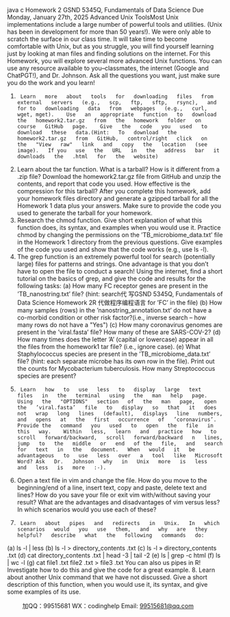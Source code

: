 java c
Homework   2
GSND   5345Q,   Fundamentals   of   Data   Science
Due   Monday,   January   27th,   2025
Advanced   Unix   ToolsMost   Unix   implementations   include   a   large   number   of   powerful   tools   and   utilities.       (Unix   has   been   in   development   for   more   than   50   years!).   We   were   only   able   to   scratch   the   surface   in   our   class   time.   It   will   take   time   to   become   comfortable   with   Unix,   but   as   you   struggle,   you   will   find   yourself learning just   by   looking   at   man   files   and   finding   solutions   on   the   internet.   For   this   Homework,   you   will   explore   several   more   advanced Unix   functions.   You   can   use   any   resource   available   to   you–classmates,   the   internet   (Google   and   ChatPGT!),   and   Dr.   Johnson.   Ask   all   the   questions   you   want, just   make   sure   you   do   the   work   and   you   learn!
1.      Learn   more   about   tools   for   downloading   files   from   external   servers   (e.g.,   scp,   ftp,   sftp,   rsync),   and   for to   downloading   data   from   webpages   (e.g.,   curl,   wget, mget).    Use   an   appropriate   function   to   download the   homework2.tar.gz   from   the   homework   folder   on   course   GitHub   page.    Give   the   code   you   used   to   download   these   data.(Hint:   To   download   the homework2.tar.gz   from   GitHub,   control/right   click   on   the   "View   raw"   link   and   copy   the   location   (see   image).   If you   use   the   URL   in   the   address   bar   it   downloads   the   .html   for   the   website)
   
2.    Learn   about   the   tar   function.   What   is   a   tarball?   How   is   it   different   from   a   .zip   file?   Download   the   homework2.tar.gz   file   from   GitHub   and   unzip   the   contents,   and   report   that   code   you   used.    How   effective   is   the   compression   for   this   tarball?   After   you   complete   this   homework,   add   your   homework   files   directory   and   generate   a   gzipped   tarball   for   all   the   Homework   1   data   plus   your   answers.   Make   sure   to   provide   the   code   you   used   to   generate   the   tarball   for   your   homework.
3.    Research the   chmod function.   Give short explanation of what this function does, its syntax, and examples      when   you   would   use   it.   Practice   chmod   by   changing   the   permissions   on   the   ’TB_microbiome_data.txt’   file   in   the   Homework   1   directory   from   the   previous   questions.   Give   examples   of the   code   you   used   and      show   that   the   code   works   (e.g.,   use   ls      -l).
4.   The   grep   function   is   an   extremely   powerful   tool   for   search   (potentially   large)   files   for   patterns   and   strings.   One   advantage   is   that   you   don’t   have   to   open   the   file   to   conduct   a   search!   Using   the   internet,   find   a   short   tutorial   on   the   basics   of   grep,   and   give   the   code   and   results   for   the   following   tasks:
(a)    How   many   FC   receptor   genes   are   present   in   the   ’TB_nanostring.txt’   file?    (hint:   search代 写GSND 5345Q, Fundamentals of Data Science Homework 2R
代做程序编程语言   for   ’FC’   in the   file)
(b)      How   many   samples   (rows)   in   the   ’nanostring_annotation.txt’   do   not   have   a   co-morbid   condition   or   other   risk   factor?(i.e.,   inverse   search   –   how   many   rows   do   not have   a   "Yes")
(c)      How   many   coronavirus   genomes   are   present   in   the   ’viral.fasta’   file?         How   many   of   these   are SARS-COV-2?
(d)    How many times does the letter   ’A’   (capital or lowercase)   appear   in   all the   files   from   the   homework1   tar   file?    (i.e.,   ignore   case).
(e)   What   Staphylococcus   species   are   present   in   the   ’TB_microbiome_data.txt’   file?       (hint:    each    separate   microbe   has   its   own   row   in   the   file).   Print   out   the   counts   for   Mycobacterium   tuberculosis.   How   many   Streptococcus   species   are   present?
5.      Learn   how   to   use   less   to   display   large   text   files   in   the   terminal   using   the   man   help   page.   Using   the   "OPTIONS"   section   of   the   man   page,   open   the   ’viral.fasta’   file   to   display   so   that   it   does   not   wrap   long   lines   (default),   displays   line   numbers,   and   opens   at   the   first   occurrence   of   ’coronavirus’.   Provide the   command   you   used   to   open   the   file   in   this   way.    Within   less,   learn   and   practice   how   to   scroll   forward/backward,   scroll   forward/backward   n   lines, jump   to   the   middle   or   end   of the   file,   and   search   for   text   in   the   document.   When   would   it   be   advantageous   to   use   less   over   a   tool   like   Microsoft   Word? Ask   Dr.   Johnson   why   in   Unix   more   is   less   and   less   is   more   :-).
6.    Open   a   text   file   in   vim   and   change   the   file.   How   do   you   move   to   the   beginning/end   of a   line,   insert   text,   copy   and   paste,   delete   text   and   lines?   How   do   you   save   your   file   or   exit   vim   with/without   saving   your   result?   What   are   the   advantages   and   disadvantages   of   vim   versus   less?   In   which   scenarios   would   you   use   each   of these?
7.      Learn   about   pipes   and   redirects   in   Unix.   In   which   scenarios   would   you   use   them,   and   why   are   they   helpful?   describe   what   the   following   commands   do:
(a)      ls      -l      |         less
(b)      ls      -l      >      directory_contents   .txt   (c)      ls      -l      »      directory_contents   .txt
(d)      cat      directory_contents   .txt    |      head    -3      |      tail    -2
(e)      ls      |      grep      -c      html   (f)      ls      |      wc      -l
(g)      cat      file1   .txt      file2   .txt      >      file3   .txt
You   can   also   us   pipes   in   R!   Investigate   how   to   do   this   and   give   the   code   for   a   great   example.
8.      Learn   about   another   Unix   command   that   we   have   not   discussed.      Give   a   short   description   of   this   function,   when   you   would   use   it,   its   syntax,   and   give   some   examples   of its   use.

         
加QQ：99515681  WX：codinghelp  Email: 99515681@qq.com
